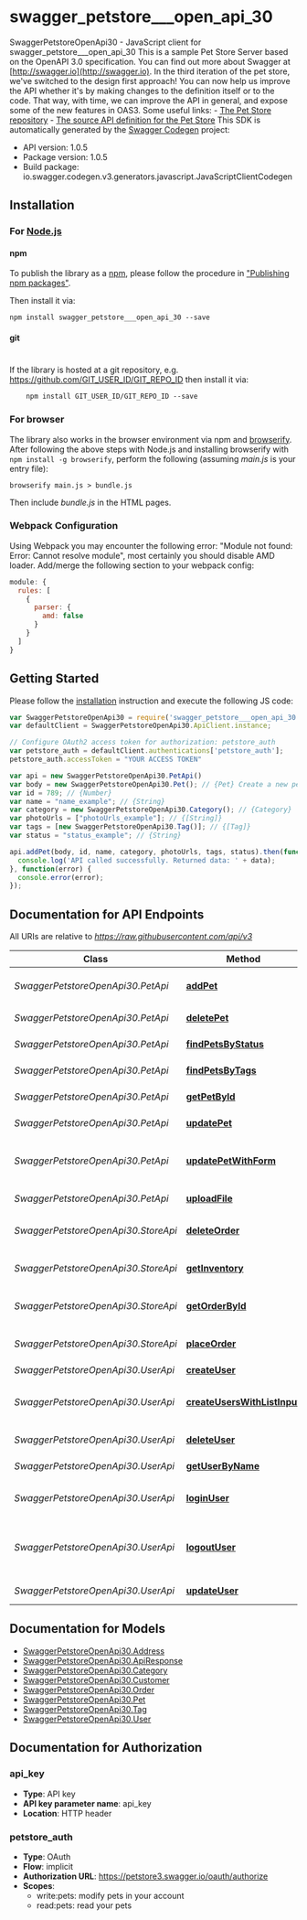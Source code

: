 # swagger_petstore___open_api_30

SwaggerPetstoreOpenApi30 - JavaScript client for swagger_petstore___open_api_30
This is a sample Pet Store Server based on the OpenAPI 3.0 specification.  You can find out more about Swagger at [http://swagger.io](http://swagger.io). In the third iteration of the pet store, we've switched to the design first approach! You can now help us improve the API whether it's by making changes to the definition itself or to the code. That way, with time, we can improve the API in general, and expose some of the new features in OAS3.  Some useful links: - [The Pet Store repository](https://github.com/swagger-api/swagger-petstore) - [The source API definition for the Pet Store](https://github.com/swagger-api/swagger-petstore/blob/master/src/main/resources/openapi.yaml)
This SDK is automatically generated by the [Swagger Codegen](https://github.com/swagger-api/swagger-codegen) project:

- API version: 1.0.5
- Package version: 1.0.5
- Build package: io.swagger.codegen.v3.generators.javascript.JavaScriptClientCodegen

## Installation

### For [Node.js](https://nodejs.org/)

#### npm

To publish the library as a [npm](https://www.npmjs.com/),
please follow the procedure in ["Publishing npm packages"](https://docs.npmjs.com/getting-started/publishing-npm-packages).

Then install it via:

```shell
npm install swagger_petstore___open_api_30 --save
```

#### git
#
If the library is hosted at a git repository, e.g.
https://github.com/GIT_USER_ID/GIT_REPO_ID
then install it via:

```shell
    npm install GIT_USER_ID/GIT_REPO_ID --save
```

### For browser

The library also works in the browser environment via npm and [browserify](http://browserify.org/). After following
the above steps with Node.js and installing browserify with `npm install -g browserify`,
perform the following (assuming *main.js* is your entry file):

```shell
browserify main.js > bundle.js
```

Then include *bundle.js* in the HTML pages.

### Webpack Configuration

Using Webpack you may encounter the following error: "Module not found: Error:
Cannot resolve module", most certainly you should disable AMD loader. Add/merge
the following section to your webpack config:

```javascript
module: {
  rules: [
    {
      parser: {
        amd: false
      }
    }
  ]
}
```

## Getting Started

Please follow the [installation](#installation) instruction and execute the following JS code:

```javascript
var SwaggerPetstoreOpenApi30 = require('swagger_petstore___open_api_30');
var defaultClient = SwaggerPetstoreOpenApi30.ApiClient.instance;

// Configure OAuth2 access token for authorization: petstore_auth
var petstore_auth = defaultClient.authentications['petstore_auth'];
petstore_auth.accessToken = "YOUR ACCESS TOKEN"

var api = new SwaggerPetstoreOpenApi30.PetApi()
var body = new SwaggerPetstoreOpenApi30.Pet(); // {Pet} Create a new pet in the store
var id = 789; // {Number} 
var name = "name_example"; // {String} 
var category = new SwaggerPetstoreOpenApi30.Category(); // {Category} 
var photoUrls = ["photoUrls_example"]; // {[String]} 
var tags = [new SwaggerPetstoreOpenApi30.Tag()]; // {[Tag]} 
var status = "status_example"; // {String} 

api.addPet(body, id, name, category, photoUrls, tags, status).then(function(data) {
  console.log('API called successfully. Returned data: ' + data);
}, function(error) {
  console.error(error);
});

```

## Documentation for API Endpoints

All URIs are relative to *https://raw.githubusercontent.com/api/v3*

Class | Method | HTTP request | Description
------------ | ------------- | ------------- | -------------
*SwaggerPetstoreOpenApi30.PetApi* | [**addPet**](docs/PetApi.md#addPet) | **POST** /pet | Add a new pet to the store
*SwaggerPetstoreOpenApi30.PetApi* | [**deletePet**](docs/PetApi.md#deletePet) | **DELETE** /pet/{petId} | Deletes a pet
*SwaggerPetstoreOpenApi30.PetApi* | [**findPetsByStatus**](docs/PetApi.md#findPetsByStatus) | **GET** /pet/findByStatus | Finds Pets by status
*SwaggerPetstoreOpenApi30.PetApi* | [**findPetsByTags**](docs/PetApi.md#findPetsByTags) | **GET** /pet/findByTags | Finds Pets by tags
*SwaggerPetstoreOpenApi30.PetApi* | [**getPetById**](docs/PetApi.md#getPetById) | **GET** /pet/{petId} | Find pet by ID
*SwaggerPetstoreOpenApi30.PetApi* | [**updatePet**](docs/PetApi.md#updatePet) | **PUT** /pet | Update an existing pet
*SwaggerPetstoreOpenApi30.PetApi* | [**updatePetWithForm**](docs/PetApi.md#updatePetWithForm) | **POST** /pet/{petId} | Updates a pet in the store with form data
*SwaggerPetstoreOpenApi30.PetApi* | [**uploadFile**](docs/PetApi.md#uploadFile) | **POST** /pet/{petId}/uploadImage | uploads an image
*SwaggerPetstoreOpenApi30.StoreApi* | [**deleteOrder**](docs/StoreApi.md#deleteOrder) | **DELETE** /store/order/{orderId} | Delete purchase order by ID
*SwaggerPetstoreOpenApi30.StoreApi* | [**getInventory**](docs/StoreApi.md#getInventory) | **GET** /store/inventory | Returns pet inventories by status
*SwaggerPetstoreOpenApi30.StoreApi* | [**getOrderById**](docs/StoreApi.md#getOrderById) | **GET** /store/order/{orderId} | Find purchase order by ID
*SwaggerPetstoreOpenApi30.StoreApi* | [**placeOrder**](docs/StoreApi.md#placeOrder) | **POST** /store/order | Place an order for a pet
*SwaggerPetstoreOpenApi30.UserApi* | [**createUser**](docs/UserApi.md#createUser) | **POST** /user | Create user
*SwaggerPetstoreOpenApi30.UserApi* | [**createUsersWithListInput**](docs/UserApi.md#createUsersWithListInput) | **POST** /user/createWithList | Creates list of users with given input array
*SwaggerPetstoreOpenApi30.UserApi* | [**deleteUser**](docs/UserApi.md#deleteUser) | **DELETE** /user/{username} | Delete user
*SwaggerPetstoreOpenApi30.UserApi* | [**getUserByName**](docs/UserApi.md#getUserByName) | **GET** /user/{username} | Get user by user name
*SwaggerPetstoreOpenApi30.UserApi* | [**loginUser**](docs/UserApi.md#loginUser) | **GET** /user/login | Logs user into the system
*SwaggerPetstoreOpenApi30.UserApi* | [**logoutUser**](docs/UserApi.md#logoutUser) | **GET** /user/logout | Logs out current logged in user session
*SwaggerPetstoreOpenApi30.UserApi* | [**updateUser**](docs/UserApi.md#updateUser) | **PUT** /user/{username} | Update user

## Documentation for Models

 - [SwaggerPetstoreOpenApi30.Address](docs/Address.md)
 - [SwaggerPetstoreOpenApi30.ApiResponse](docs/ApiResponse.md)
 - [SwaggerPetstoreOpenApi30.Category](docs/Category.md)
 - [SwaggerPetstoreOpenApi30.Customer](docs/Customer.md)
 - [SwaggerPetstoreOpenApi30.Order](docs/Order.md)
 - [SwaggerPetstoreOpenApi30.Pet](docs/Pet.md)
 - [SwaggerPetstoreOpenApi30.Tag](docs/Tag.md)
 - [SwaggerPetstoreOpenApi30.User](docs/User.md)

## Documentation for Authorization


### api_key

- **Type**: API key
- **API key parameter name**: api_key
- **Location**: HTTP header

### petstore_auth

- **Type**: OAuth
- **Flow**: implicit
- **Authorization URL**: https://petstore3.swagger.io/oauth/authorize
- **Scopes**: 
  - write:pets: modify pets in your account
  - read:pets: read your pets

